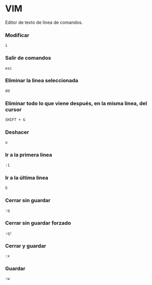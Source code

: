 # VIM
Editor de texto de linea de comandos.
### Modificar
`i`
### Salir de comandos
`esc`
### Eliminar la linea seleccionada
`dd`
### Eliminar todo lo que viene después, en la misma linea, del cursor
`SHIFT + G`
### Deshacer
`u`
### Ir a la primera linea
`:1`
### Ir a la última linea
`G`
### Cerrar sin guardar
`:q`
### Cerrar sin guardar forzado
`:q!`
### Cerrar y guardar
`:x`
### Guardar
`:w`
